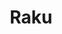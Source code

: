 ---
layout: place
title: "Raku"
permalink: /district-of-columbia/washington/raku.html
stateAbbr: DC
stateName: District of Columbia
cityName: Washington
seo:
  name: "Raku"
  type: Restaurant
  links: https://www.rakuasiandining.com/about-raku-cathedral
description: "Looking for sushi in Washington, District of Columbia? Check out Raku for a delightful Japanese dining experience. Enjoy a variety of sushi and other dishes ..."
place_id: ChIJt0ycIdnJt4kRp3BdmDeSK0E
photos:
  - name: >-
      places/ChIJt0ycIdnJt4kRp3BdmDeSK0E/photos/AeeoHcKrEdcOzJHE1afIJhAUKYf49kM6uwlTSN1x7COC8QiNDmQZDmVDbw365SGykA_bZ35gmW9bcbtAPIG-9emdywDSdcjJkSMV0TTmEcuUAcnn2X_k6Kx_7GYglhTyrfNmoQ2P_2tjLg0-9Ty_ielYxDoF8TafMnKN4tzzhTdIMnf462g9sNtLsFI5cQoDR2vqJAbzMrJdFJ-yoAAmebWLZHrtQGt9Njyj2MxHGsHdoXzvvYZBwvGSCYb65sSynSPAZAUxI3D5K-ZXG1BuM-_STFsdu5QosLp066C2wkve4syZGw
    widthPx: 1280
    heightPx: 854
    authorAttributions:
      - displayName: Raku
        uri: https://maps.google.com/maps/contrib/101535622893775188470
        photoUri: >-
          https://lh3.googleusercontent.com/a-/ALV-UjVLHp-3nq46UymsvUiKxnTk8BQ6Q8dY_ZoGwNFXfIWUHi_eEOE=s100-p-k-no-mo
    flagContentUri: >-
      https://www.google.com/local/imagery/report/?cb_client=maps_api_places.places_api&image_key=!1e10!2sAF1QipOD-Na38P7lbnZzHEcrOq5Ovh2Rnk6H0TkQ7hlC&hl=en-US
    googleMapsUri: >-
      https://www.google.com/maps/place//data=!3m4!1e2!3m2!1sAF1QipOD-Na38P7lbnZzHEcrOq5Ovh2Rnk6H0TkQ7hlC!2e10!4m2!3m1!1s0x89b7c9d9219c4cb7:0x412b9237985d70a7
  - name: >-
      places/ChIJt0ycIdnJt4kRp3BdmDeSK0E/photos/AeeoHcJTOLujfa4-MyT-MjxCDn-d9yaOwswDVMq2PZrtMyj-dBgvgdHTOJF2K6V36U2wUiCjBJr5z4mqiXio0zptD-9CEvTGw-WAFXLmM-IaRfHL4Sq-Ie-YtnhyE04KG6ed-Jpf2JjoRH6t8cFRQ32Absr4B0QwTgK0s-k7td28BtE4sueoobY5iYQQEMv4R5z4HNep6RRg_t9AAqYD_lqEv4ViDcvu4BcjFWXpqGGx1ckqS4QUOfvpjqll4LyhGQBk8R7mTAXi6xwAXVe0r6a2b0UpMCLWbuLMUWxYt-JPVJ23tw
    widthPx: 600
    heightPx: 903
    authorAttributions:
      - displayName: Raku
        uri: https://maps.google.com/maps/contrib/101535622893775188470
        photoUri: >-
          https://lh3.googleusercontent.com/a-/ALV-UjVLHp-3nq46UymsvUiKxnTk8BQ6Q8dY_ZoGwNFXfIWUHi_eEOE=s100-p-k-no-mo
    flagContentUri: >-
      https://www.google.com/local/imagery/report/?cb_client=maps_api_places.places_api&image_key=!1e10!2sAF1QipMvtj7R8yjQwmss9iFzLuvI5ATLaBT_gzu6jA9z&hl=en-US
    googleMapsUri: >-
      https://www.google.com/maps/place//data=!3m4!1e2!3m2!1sAF1QipMvtj7R8yjQwmss9iFzLuvI5ATLaBT_gzu6jA9z!2e10!4m2!3m1!1s0x89b7c9d9219c4cb7:0x412b9237985d70a7
  - name: >-
      places/ChIJt0ycIdnJt4kRp3BdmDeSK0E/photos/AeeoHcJ9mUhpD3KAw4H-06Klo0432q6Ec6aFj1yOk2AoE9HitHVK4xIIRb1QVtBJjhRqlZaFZKVdWKhJ0Jm1vVdhwQW_plzEafYGd1nsko2BTBrYIjUu3tRCt1S-5zDUm8sSdgew5W7_K1Gff7Aik_8Ty1aMZEQrTRUXX-aJOxQTlNQpgjGrdy3BDxje7IO0oIcLzFUxTWrdXkYMiX3XXCGsqpyMwH-m9knve7MSqD3F5XVyehf6DAStiwRTlF7X5tzKTCIGnjPKJOfkHU-WsN8M6VavghnwGaVAJgy2mkF6dddEVfIJjCcTLZDYwgk1_yfGOrHgvjEN1iUPQXtkRSFYdK3zyNK72pZp0yM12JaQoKtzddQjRaIDOCw7P2wUMIUCetXK_elOtVE2-Y7QxsUp3cBX2Bpm07fLmb-bueWAGWIabQ
    widthPx: 1600
    heightPx: 1200
    authorAttributions:
      - displayName: Umer Vakil
        uri: https://maps.google.com/maps/contrib/117549558688231491040
        photoUri: >-
          https://lh3.googleusercontent.com/a-/ALV-UjVv9pFcGjREVQcNnEkrdJg9DoD23wF40LnwrqwAgaHO5jxGYQ2fQQ=s100-p-k-no-mo
    flagContentUri: >-
      https://www.google.com/local/imagery/report/?cb_client=maps_api_places.places_api&image_key=!1e10!2sCIHM0ogKEICAgICnpLvpAg&hl=en-US
    googleMapsUri: >-
      https://www.google.com/maps/place//data=!3m4!1e2!3m2!1sCIHM0ogKEICAgICnpLvpAg!2e10!4m2!3m1!1s0x89b7c9d9219c4cb7:0x412b9237985d70a7
  - name: >-
      places/ChIJt0ycIdnJt4kRp3BdmDeSK0E/photos/AeeoHcI5hFt8We_XnrPlIWMciEBJYaGcQo9xAVTR3Kf7n4Pzmflxny59hdePFI0x0yNzlFrv29HnGLYQQcgZBtGh55ayr9TE_FK8EpkZ7H-sgxQ3wc7AQRQOO5HS8kZ5nTxZKN-UT06GgmUj8kzJyAa9KQ_4xphIbfBuhVtxAzr5CfY2jUZml_OWaEZE4pNOoRBXPg6byQBas-IuykJEMsbMhAtmed6aXpjUbrXSWA1hkGs-lEh2U2HkXmuUAgIgt_stXcRIojhAbSlIlrvq1Niw8TYv22m9JDQlFUDRg9Au5Q31JVc83yto0fvDDHIYRbL4rusPT8iGPpruU8NSEazK0FAM_u4i6bRNjK_ev0U8RKw4DWyyAilCT_3Wsw0hYR45M_ZKDxKnW5UzIuUx7n-8MVsXFK729kIb-FVy80YwyKGWFw
    widthPx: 4080
    heightPx: 3072
    authorAttributions:
      - displayName: 傳大
        uri: https://maps.google.com/maps/contrib/110577958321695498440
        photoUri: >-
          https://lh3.googleusercontent.com/a/ACg8ocKsV6CUrvHVlBtKKkrkR2JMRwgguAVqMxNzDynkr8rQeiMBgA=s100-p-k-no-mo
    flagContentUri: >-
      https://www.google.com/local/imagery/report/?cb_client=maps_api_places.places_api&image_key=!1e10!2sCIHM0ogKEICAgICTreW6Jg&hl=en-US
    googleMapsUri: >-
      https://www.google.com/maps/place//data=!3m4!1e2!3m2!1sCIHM0ogKEICAgICTreW6Jg!2e10!4m2!3m1!1s0x89b7c9d9219c4cb7:0x412b9237985d70a7
  - name: >-
      places/ChIJt0ycIdnJt4kRp3BdmDeSK0E/photos/AeeoHcKuDmH0c_3AWqC7Yv2RCwjEMquWujKxPQpYx6lpwk0l25JzmEnojrRnA36d4UpzeQdHxdGnhqUEWTYg8VtW28zZMFXbzTT01C6W_lPMdeY-i9t-YByr_lCUW5HbBgUyx-s77ZnUhazXHe0FFwlkZXqoHlSawg4HrAXNx7_Le_g6z2kcWH3H9kCkZXaOpmqFe8k2pheKf_5wr0EfyRS9wh4DsD1cRS7vmYebt7m_U-ZPWd1GkkH8H43TvLMUrYGojCykmOrRk0_GZ_fIFAqExsbhRu_Md9cEU79XoBoRAh7zJdkGQ6gVi_sh54VSWav9-hYf_J4JzBcmJ_Gnd7nx-ORG29njV8zjJ5un_GosYN1PuWNV71n-Oe_CVpoH74Hbzm5bEyVQLhTyqjtVUQpSy2TM0lZJ81QdIfSwZeJKyZzZnruo
    widthPx: 4800
    heightPx: 3600
    authorAttributions:
      - displayName: Aeli Craven-Pasternak
        uri: https://maps.google.com/maps/contrib/104278932062048656942
        photoUri: >-
          https://lh3.googleusercontent.com/a-/ALV-UjWW0HHIFo1tb_n2ioDSD1px9CBhQ6QWiS11_KhmYOjt-8pvVzS-=s100-p-k-no-mo
    flagContentUri: >-
      https://www.google.com/local/imagery/report/?cb_client=maps_api_places.places_api&image_key=!1e10!2sCIHM0ogKEICAgIClpZ2OrgE&hl=en-US
    googleMapsUri: >-
      https://www.google.com/maps/place//data=!3m4!1e2!3m2!1sCIHM0ogKEICAgIClpZ2OrgE!2e10!4m2!3m1!1s0x89b7c9d9219c4cb7:0x412b9237985d70a7
  - name: >-
      places/ChIJt0ycIdnJt4kRp3BdmDeSK0E/photos/AeeoHcIwDGjS0jw-zmg7N4hGDIuxa-PErDoJW_I9g1j-oFcy7jxGTV3QGNBbmUJb7rOPdP4s0fDIguCVtXP-jSlMnUnrO58-W441zXP-dgolF8Exf3d022C3PhS6vmspprRjxfvy6qddfWs9vMIGIqFfMQGFktWYahc9VOLHCvkh6AT8IeFxQkUctpRd57qJDlHbs-n4gIkYC5MDm1wwrzR06tEDzMhToGkzIk1Vo0hYrLOkcaSUc3pAEsDYidR1RmTZqR9r0zO7EyJqSgIM3vf6L8sw5zyykSt2xeWhD6bgalPxspcQUS-9XZqb2AldaFBGRJyN4TrAcmBAszP7w_56ufRhMujYcXnLPoNXds-FPiZp3S9VoUQSkZIEkM0ysfJ16smbgKR0rft9eD0yyy-Q20Pn5-ckqf9A7ueKhJHJS3Eqog
    widthPx: 3024
    heightPx: 4032
    authorAttributions:
      - displayName: Mitchell Cadiz-Perez (Mother Mitchell)
        uri: https://maps.google.com/maps/contrib/106420454794492426227
        photoUri: >-
          https://lh3.googleusercontent.com/a-/ALV-UjXod_lQsQKjt7jKqiNBLNoUZwm80Kyc0U-hgddyOyujSwBuELRV=s100-p-k-no-mo
    flagContentUri: >-
      https://www.google.com/local/imagery/report/?cb_client=maps_api_places.places_api&image_key=!1e10!2sCIHM0ogKEICAgICDkOeDfA&hl=en-US
    googleMapsUri: >-
      https://www.google.com/maps/place//data=!3m4!1e2!3m2!1sCIHM0ogKEICAgICDkOeDfA!2e10!4m2!3m1!1s0x89b7c9d9219c4cb7:0x412b9237985d70a7
  - name: >-
      places/ChIJt0ycIdnJt4kRp3BdmDeSK0E/photos/AeeoHcI3CByZHgLGg40mYuYmD592cM-a4lhyO7EY9vZ2qvOzi0Prh0QCbFujFPqIXSmQErJDYsRilagTM1vQYlkrzRr5ZfB9-5Sgc0HLyUtt4it-ZNxMgXJNtWN-fkxDUHxwC0jnIK2gpqZZlspk1WjZ2gkNNlgNjMMYEjxyLaQqSOWnDzjYqf_J7CF4WAVHZPg_1rO45KqvBpRAEaD8HWoLTOPDHpJiV-eh-So_RO68-1Ecu3PJio2xiatqO449YWkkvxY1b_FwAwJahLId-lf_oMWJPb4JLugn6IzIdFhGHdliBwMbXUrDlkoKM_Rs0GgE99B4-CYsTVB93C4pJvklqIS7erHzbQZ35i7bSL8eP_tkL_lgE5dFZRfyS-p5Jdnc3C26ftwHk88kXxN0CcP9BIPCD_MOv8_weL4BCut4ZB5HGQ
    widthPx: 4032
    heightPx: 3024
    authorAttributions:
      - displayName: Anasthesia Amponsah
        uri: https://maps.google.com/maps/contrib/101379304946523872261
        photoUri: >-
          https://lh3.googleusercontent.com/a-/ALV-UjWVmhAEn0uAZCsMJQuu5wSaACW46wfKQLdbRVidaVx_x1qh-JJGBw=s100-p-k-no-mo
    flagContentUri: >-
      https://www.google.com/local/imagery/report/?cb_client=maps_api_places.places_api&image_key=!1e10!2sCIHM0ogKEICAgIC4p57-fQ&hl=en-US
    googleMapsUri: >-
      https://www.google.com/maps/place//data=!3m4!1e2!3m2!1sCIHM0ogKEICAgIC4p57-fQ!2e10!4m2!3m1!1s0x89b7c9d9219c4cb7:0x412b9237985d70a7
  - name: >-
      places/ChIJt0ycIdnJt4kRp3BdmDeSK0E/photos/AeeoHcLSGdDWowF91lkaZSY0HZZ2mfJZQIJ_IMqlWrQTJyyRnhqPP1G05AzTCp8LYv5uFjbHFnBrQP7h3mJ9waT_vNVsNZAXKGtAIPlDuUDkuOtXZyHdv3MbZEBm6Jl-23z_-gV2GP2CMt4AP3k1uUUFaOdCbzT4AB_78yU-Ny_XadFc12q9H26rypuSkqYQWE4GWtN4AIgnXSzS7MmoOM__FjUs7uf9YsWvBUys2CiReSC5WYgvIVB91CNuA5Ppackbv5X4u5grvEF1U9VJGsj_CQ53zoskp67R1IruEsuZlDotKirQ4I1BeDHVMZcBt_qos4YQqgIa5i6kO-ZiPcezd79PUT_xdHE2aUKpazATXUo9Yo3wzd489DMUQmTPNndijAh241pCYEs3qXwVnF98gXYRutBTfIU6Pzy0EO0jNl8rhw
    widthPx: 3024
    heightPx: 4032
    authorAttributions:
      - displayName: Kathryn Romano
        uri: https://maps.google.com/maps/contrib/106028732932401956677
        photoUri: >-
          https://lh3.googleusercontent.com/a-/ALV-UjXDK29J-cUx23RcY1eLBKyD-k1zO8ll89wJnrXCH4JFIVuTWNU-=s100-p-k-no-mo
    flagContentUri: >-
      https://www.google.com/local/imagery/report/?cb_client=maps_api_places.places_api&image_key=!1e10!2sCIHM0ogKEICAgIC918bWPQ&hl=en-US
    googleMapsUri: >-
      https://www.google.com/maps/place//data=!3m4!1e2!3m2!1sCIHM0ogKEICAgIC918bWPQ!2e10!4m2!3m1!1s0x89b7c9d9219c4cb7:0x412b9237985d70a7
  - name: >-
      places/ChIJt0ycIdnJt4kRp3BdmDeSK0E/photos/AeeoHcLnTFxgfp6_ywaus6WUrl16vVZkb3QE_n-9f8us3qx0P2FuOy_JsjibcOPyPuKAEqHcbsmy6JvG5Zlh0hFyvz7tH6zEJlktuzOFNbwJYlztcg613zPOslafDmfAdNNzawMkh18mrTmbKMRL7dI0mdKnrgC8G_av7MtYigHvXhbYg6-eG1O143VT59K2YemqLLwkJ5gn2kgSxyuevESBJgtS4XKNYrSHz_TAGUbNN2HQ--aaIG-2sj3AlDm6B4zhyEL4KQs7KwcwWoiVPXr-qpeW-IgpngCshkQMRtjbqlWYwBI-kk6PJYNGnZ9U9IGT2cpNRpITkJGAfg-qak2_colAs8xdeXg9ZvjYexZi6g0iiz5KtYIwmRnpygCf5vkm5oUDf2qEzPuU84Y0aRPFr1VlokW8emyqxGUBuLN7iz0
    widthPx: 3600
    heightPx: 4800
    authorAttributions:
      - displayName: Asel Dav
        uri: https://maps.google.com/maps/contrib/105290827680032346540
        photoUri: >-
          https://lh3.googleusercontent.com/a-/ALV-UjUQYtee0CaGMokEgCrYsnXXAaHiaP5XmYsVBJn3w-0qzo28zbA=s100-p-k-no-mo
    flagContentUri: >-
      https://www.google.com/local/imagery/report/?cb_client=maps_api_places.places_api&image_key=!1e10!2sCIHM0ogKEICAgIDDqI6mJQ&hl=en-US
    googleMapsUri: >-
      https://www.google.com/maps/place//data=!3m4!1e2!3m2!1sCIHM0ogKEICAgIDDqI6mJQ!2e10!4m2!3m1!1s0x89b7c9d9219c4cb7:0x412b9237985d70a7
  - name: >-
      places/ChIJt0ycIdnJt4kRp3BdmDeSK0E/photos/AeeoHcLvZCcH5Ty0DmkGH1pgjDv82MXcwAqvdrz6SwPqLq0CWXu36bGDuSqNFeQue1C4Yg8Q3wuf-KC0o_ia4dWgCSdvxeVacisELyB6St5kl5Y9zs6fCB42l8XCv0n8anJg_sxqV38cSlQLDYbxvqo57d-tcF9Tk8pD-eptAQDGNcYQeogEgG_eCMNX5iXl3aEUn5dHfK_T5fJxJ0_s6tARacaigoVwTqnHo7ZmuS2Ptgeb-Pn6TJfHVJM9_4lWmjYJ26rnCXoqYMggr0O3itwTt3iOP-3M5cpQdCVuwWduc4Bmi6CJvRo8e9KUGxDykAf-RpE8uWJyG6wOAtQ-zX9hsmypR6Hy8063KzZcHI7SmFH_3bc-HKz80H7HTD4GuNuEmNXvCukeKb1NCpQS2-GQs983wmUB30UgIRN77-JgTs0
    widthPx: 3848
    heightPx: 2886
    authorAttributions:
      - displayName: George Junca
        uri: https://maps.google.com/maps/contrib/114366680042202451866
        photoUri: >-
          https://lh3.googleusercontent.com/a-/ALV-UjWjniWFIY9IwXnEUI3_pix5WwPdnM40S-T67CVtEv0ZuFcELDJuYA=s100-p-k-no-mo
    flagContentUri: >-
      https://www.google.com/local/imagery/report/?cb_client=maps_api_places.places_api&image_key=!1e10!2sCIHM0ogKEICAgIDW4aWPaA&hl=en-US
    googleMapsUri: >-
      https://www.google.com/maps/place//data=!3m4!1e2!3m2!1sCIHM0ogKEICAgIDW4aWPaA!2e10!4m2!3m1!1s0x89b7c9d9219c4cb7:0x412b9237985d70a7
address: 3312 Wisconsin Ave, Washington, DC 20016, USA
street: 3312 Wisconsin Ave
city: Washington
state: DC
zip: '20016'
country: USA
neighborhood: Northwest Washington
latitude: '38.934049'
longitude: '-77.072749'
accessibility_options:
  wheelchairAccessibleEntrance: true
  wheelchairAccessibleRestroom: true
  wheelchairAccessibleSeating: true
business_status: OPERATIONAL
name: Raku
google_maps_links:
  directionsUri: >-
    https://www.google.com/maps/dir//''/data=!4m7!4m6!1m1!4e2!1m2!1m1!1s0x89b7c9d9219c4cb7:0x412b9237985d70a7!3e0
  placeUri: https://maps.google.com/?cid=4696007803940991143
  writeAReviewUri: >-
    https://www.google.com/maps/place//data=!4m3!3m2!1s0x89b7c9d9219c4cb7:0x412b9237985d70a7!12e1
  reviewsUri: >-
    https://www.google.com/maps/place//data=!4m4!3m3!1s0x89b7c9d9219c4cb7:0x412b9237985d70a7!9m1!1b1
  photosUri: >-
    https://www.google.com/maps/place//data=!4m3!3m2!1s0x89b7c9d9219c4cb7:0x412b9237985d70a7!10e5
primary_type: Restaurant
opening_hours:
  regular: null
  current: null
secondary_opening_hours:
  regular:
    weekdayDescriptions: null
    type: null
  current:
    weekdayDescriptions: null
    type: null
phone: (202) 244-7258
price_level: PRICE_LEVEL_MODERATE
price_range: $20 &ndash; $30
rating: '4.4'
rating_count: 426
website: https://www.rakuasiandining.com/about-raku-cathedral
reviews: null
parking_options: null
payment_options: null
allow_dogs: null
curbside_pickup: null
delivery: null
dine_in: null
good_for_children: null
good_for_groups: null
good_for_sports: null
live_music: null
menu_for_children: null
outdoor_seating: null
reservable: null
restroom: null
serves_beer: null
serves_breakfast: null
serves_brunch: null
serves_cocktails: null
serves_coffee: null
serves_dinner: null
serves_dessert: null
serves_lunch: null
serves_vegetarian_food: null
serves_wine: null
takeout: null
summary: null

---
